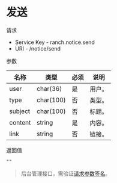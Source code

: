 # 发送

请求
- Service Key - ranch.notice.send
- URI - /notice/send

参数

|名称|类型|必须|说明|
|---|---|---|---|
|user|char(36)|是|用户。|
|type|char(100)|否|类型。|
|subject|char(100)|否|标题。|
|content|string|是|内容。|
|link|string|否|链接。|

返回值
```
""
```

> 后台管理接口，需验证[请求参数签名](https://github.com/heisedebaise/tephra/blob/master/tephra-ctrl/doc/sign.md)。
